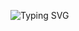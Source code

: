 ![Typing SVG](https://readme-typing-svg.herokuapp.com?color=%2336BCF7&lines=Second+project+for+univer+MIIGAiK)
